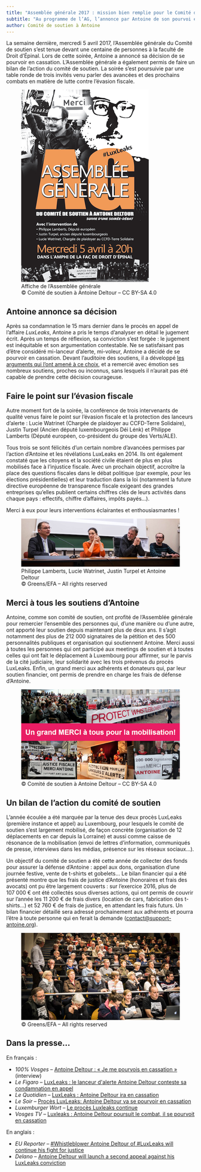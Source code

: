 ```yaml
---
title: "Assemblée générale 2017 : mission bien remplie pour le Comité de soutien"
subtitle: "Au programme de l’AG, l’annonce par Antoine de son pourvoi en cassation, un bilan de l’action du Comité de soutien, ainsi qu’une table ronde où trois invités sont venus parler des avancées en matière de lutte contre l’évasion fiscale."
author: Comité de soutien à Antoine
---
```


La semaine dernière, mercredi 5 avril 2017, l’Assemblée générale du Comité de soutien s’est tenue devant une centaine de personnes à la faculté de Droit d’Épinal. Lors de cette soirée, Antoine a annoncé sa décision de se pourvoir en cassation. L’Assemblée générale a également permis de faire un bilan de l’action du comité de soutien. La soirée s’est poursuivie par une table ronde de trois invités venu parler des avancées et des prochains combats en matière de lutte contre l’évasion fiscale. 

<figure>
  <img src="/images/news/2017-04-12-affiche.jpg" alt="Affiche annonçant l'AG et la soirée débat"/>
  <figcaption>Affiche de l’Assemblée générale<br/>&copy; Comité de soutien à Antoine Deltour – CC BY-SA 4.0</figcaption>
</figure>

## Antoine annonce sa décision 

Après sa condamnation le 15 mars dernier dans le procès en appel de l’affaire _LuxLeaks_, Antoine a pris le temps d’analyser en détail le jugement écrit. Après un temps de réflexion, sa conviction s’est forgée : le jugement est inéquitable et son argumentation contestable. Ne se satisfaisant pas d’être considéré mi-lanceur d’alerte, mi-voleur, Antoine a décidé de se pourvoir en cassation. Devant l’auditoire des soutiens, il a développé [les arguments qui l’ont amené à ce choix](https://support-antoine.org/blog/2017/04/05/pr-decision-antoine/), et a remercié avec émotion ses nombreux soutiens, proches ou inconnus, sans lesquels il n’aurait pas été capable de prendre cette décision courageuse.

## Faire le point sur l’évasion fiscale

Autre moment fort de la soirée, la conférence de trois intervenants de qualité venus faire le point sur l’évasion fiscale et la protection des lanceurs d’alerte : Lucie Watrinet (Chargée de plaidoyer au CCFD-Terre Solidaire), Justin Turpel (Ancien député luxembourgeois Déi Lénk) et Philippe Lamberts (Député européen, co-président du groupe des Verts/ALE).

Tous trois se sont félicités d’un certain nombre d’avancées permises par l’action d’Antoine et les révélations LuxLeaks en 2014. Ils ont également constaté que les citoyens et la société civile étaient de plus en plus mobilisés face à l’injustice fiscale. Avec un prochain objectif, accroître la place des questions fiscales dans le débat politique (par exemple, pour les élections présidentielles) et leur traduction dans la loi (notamment la future directive européenne de transparence fiscale exigeant des grandes entreprises qu’elles publient certains chiffres clés de leurs activités dans chaque pays : effectifs, chiffre d’affaires, impôts payés…). 

Merci à eux pour leurs interventions éclairantes et enthousiasmantes ! 

<figure>
  <img src="/images/news/2017-04-12-invites.jpg" alt="Tribune de l’AG avec assis, de gauche à droite, Philippe Lamberts (au micro), Lucie Watrinet, Justin Turpel et Antoine Deltour."/>
  <figcaption>Philippe Lamberts, Lucie Watrinet, Justin Turpel et Antoine Deltour<br/>&copy; Greens/EFA – All rights reserved</figcaption>
</figure>

## Merci à tous les soutiens d’Antoine

Antoine, comme son comité de soutien, ont profité de l’Assemblée générale pour remercier l’ensemble des personnes qui, d’une manière ou d’une autre, ont apporté leur soutien depuis maintenant plus de deux ans. Il s’agit notamment des plus de 212 000 signataires de la pétition et des 500 personnalités publiques et organisation qui soutiennent Antoine. Merci aussi à toutes les personnes qui ont participé aux meetings de soutien et à toutes celles qui ont fait le déplacement à Luxembourg pour affirmer, sur le parvis de la cité judiciaire, leur solidarité avec les trois prévenus du procès LuxLeaks. Enfin, un grand merci aux adhérents et donateurs qui, par leur soutien financier, ont permis de prendre en charge les frais de défense d’Antoine. 

<figure>
  <img src="/images/news/2017-04-12-patchwork.jpg" alt="Patchwork de photos de mobilisations en soutien à Antoien, avec la mention “Un grand MERCI à tous pour la mobilisation !”"/>
  <figcaption>&copy; Comité de soutien à Antoine Deltour – CC BY-SA 4.0</figcaption>
</figure>

## Un bilan de l’action du comité de soutien

L’année écoulée a été marquée par la tenue des deux procès LuxLeaks (première instance et appel) au Luxembourg, pour lesquels le comité de soutien s’est largement mobilisé, de façon concrète (organisation de 12 déplacements en car depuis la Lorraine) et aussi comme caisse de résonance de la mobilisation (envoi de lettres d’information, communiqués de presse, interviews dans les médias, présence sur les réseaux sociaux…). 

Un objectif du comité de soutien a été cette année de collecter des fonds pour assurer la défense d’Antoine : appel aux dons, organisation d’une journée festive, vente de t-shirts et gobelets… Le bilan financier qui a été présenté montre que les frais de justice d’Antoine (honoraires et frais des avocats) ont pu être largement couverts : sur l’exercice 2016, plus de 107 000 € ont été collectés sous diverses actions, qui ont permis de couvrir sur l’année les 11 200 € de frais divers (location de cars, fabrication des t-shirts…) et 52 760 € de frais de justice, en attendant les frais futurs. Un bilan financier détaillé sera adressé prochainement aux adhérents et pourra l’être à toute personne qui en ferait la demande (<a href="mailto:contact@support-antoine.org">contact@support-antoine.org</a>). 

<figure>
  <img src="/images/news/2017-04-12-auditoire.jpg" alt="Photo de l’auditoire de la soirée : une centaine de personnes dans les gradins de l’amphi de la fac de Droit d’Épinal"/>
  <figcaption>&copy; Greens/EFA – All rights reserved</figcaption>
</figure>

## Dans la presse…

En français :

- _100% Vosges_ – [Antoine Deltour : « Je me pourvois en cassation »](http://www.centpourcent-vosges.fr/actu/sengager/info-antoine-deltour-me-pourvois-cassation-interview/) (interview)
- _Le Figaro_ – [LuxLeaks : le lanceur d'alerte Antoine Deltour conteste sa condamnation en appel](http://www.lefigaro.fr/international/2017/04/07/01003-20170407ARTFIG00150-luxleaks-le-lanceur-d-alerte-antoine-deltour-conteste-sa-condamnation-en-appel.php)
- _Le Quotidien_ – [LuxLeaks : Antoine Deltour ira en cassation](http://www.lequotidien.lu/a-la-une/luxleaks-antoine-deltour-ira-en-cassation/)
- _Le Soir_ – [Procès LuxLeaks: Antoine Deltour va se pourvoir en cassation](http://www.lesoir.be/1476215/article/economie/2017-04-05/proces-luxleaks-antoine-deltour-va-se-pourvoir-en-cassation)
- _Luxemburger Wort_ – [Le procès Luxleaks continue](http://www.wort.lu/de/business/antoine-deltour-en-cassation-le-proces-luxleaks-continue-58e54f0ca5e74263e13ad18d)
- _Vosges TV_ – [Luxleaks : Antoine Deltour poursuit le combat, il se pourvoit en cassation](https://www.vosgestelevision.tv/Fil-info/Luxleaks-Antoine-Deltour-poursuit-combat-il-uBSKPjpih7.html)

En anglais :

- _EU Reporter_ – [#Whistleblower Antoine Deltour of #LuxLeaks will continue his fight for justice](https://www.eureporter.co/economy/2017/04/05/whistleblower-antoine-deltour-of-luxleaks-will-continue-his-fight-for-justice/)
- _Delano_ – [Antoine Deltour will launch a second appeal against his LuxLeaks conviction](http://delano.lu/d/detail/news/luxleaks-appeal-support-marx-bank-layoffs/141911)
